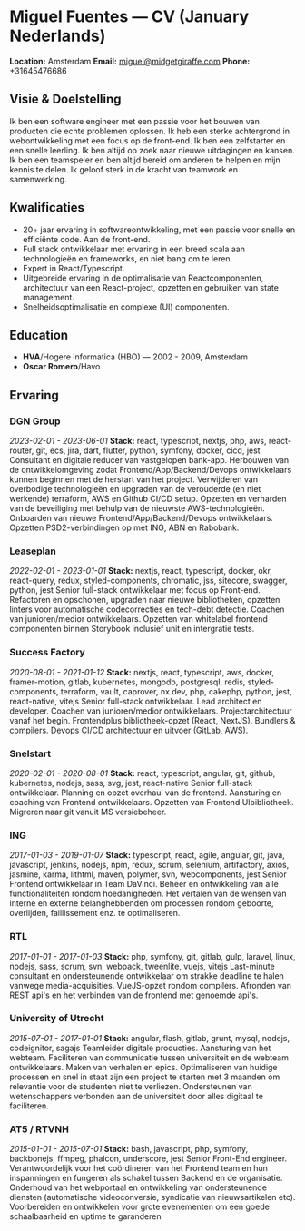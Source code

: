 # Miguel Fuentes — CV (January Nederlands)

**Location:** Amsterdam
**Email:** miguel@midgetgiraffe.com
**Phone:** +31645476686

## Visie & Doelstelling
Ik ben een software engineer met een passie voor het bouwen van producten die echte problemen oplossen. Ik heb een sterke achtergrond in webontwikkeling met een focus op de front-end. Ik ben een zelfstarter en een snelle leerling. Ik ben altijd op zoek naar nieuwe uitdagingen en kansen. Ik ben een teamspeler en ben altijd bereid om anderen te helpen en mijn kennis te delen. Ik geloof sterk in de kracht van teamwork en samenwerking.

## Kwalificaties
- 20+ jaar ervaring in softwareontwikkeling, met een passie voor snelle en efficiënte code. Aan de front-end.
- Full stack ontwikkelaar met ervaring in een breed scala aan technologieën en frameworks, en niet bang om te leren.
- Expert in React/Typescript.
- Uitgebreide ervaring in de optimalisatie van Reactcomponenten, architectuur van een React-project, opzetten en gebruiken van state management.
- Snelheidsoptimalisatie en complexe (UI) componenten.

## Education
- **HVA**/Hogere informatica (HBO) — 2002 - 2009, Amsterdam
- **Oscar Romero**/Havo

## Ervaring
### DGN Group
*2023-02-01 - 2023-06-01*
**Stack:** react, typescript, nextjs, php, aws, react-router, git, ecs, jira, dart, flutter, python, symfony, docker, cicd, jest
Consultant en digitale reducer van vastgelopen bank-app. Herbouwen van de ontwikkelomgeving zodat Frontend/App/Backend/Devops ontwikkelaars kunnen beginnen met de herstart van het project. Verwijderen van overbodige technologieën en upgraden van de verouderde (en niet werkende) terraform, AWS en Github CI/CD setup. Opzetten en verharden van de beveiliging met behulp van de nieuwste AWS-technologieën. Onboarden van nieuwe Frontend/App/Backend/Devops ontwikkelaars. Opzetten PSD2-verbindingen op met ING, ABN en Rabobank.

### Leaseplan
*2022-02-01 - 2023-01-01*
**Stack:** nextjs, react, typescript, docker, okr, react-query, redux, styled-components, chromatic, jss, sitecore, swagger, python, jest
Senior full-stack ontwikkelaar met focus op Front-end. Refactoren en opschonen, upgraden naar nieuwe bibliotheken, opzetten linters voor automatische codecorrecties en tech-debt detectie. Coachen van junioren/medior ontwikkelaars. Opzetten van whitelabel frontend componenten binnen Storybook inclusief unit en intergratie tests.

### Success Factory
*2020-08-01 - 2021-01-12*
**Stack:** nextjs, react, typescript, aws, docker, framer-motion, gitlab, kubernetes, mongodb, postgresql, redis, styled-components, terraform, vault, caprover, nx.dev, php, cakephp, python, jest, react-native, vitejs
Senior full-stack ontwikkelaar. Lead architect en developer. Coachen van junioren/medior ontwikkelaars. Projectarchitectuur vanaf het begin. Frontendplus bibliotheek-opzet (React, NextJS). Bundlers & compilers. Devops CI/CD architectuur en uitvoer (GitLab, AWS).

### Snelstart
*2020-02-01 - 2020-08-01*
**Stack:** react, typescript, angular, git, github, kubernetes, nodejs, sass, svg, jest, react-native
Senior full-stack ontwikkelaar. Planning en opzet overhaul van de frontend. Aansturing en coaching van Frontend ontwikkelaars. Opzetten van Frontend UIbibliotheek. Migreren naar git vanuit MS versiebeheer.

### ING
*2017-01-03 - 2019-01-07*
**Stack:** typescript, react, agile, angular, git, java, javascript, jenkins, nodejs, npm, redux, scrum, selenium, artifactory, axios, jasmine, karma, lithtml, maven, polymer, svn, webcomponents, jest
Senior Frontend ontwikkelaar in Team DaVinci. Beheer en ontwikkeling van alle functionaliteiten rondom hoedanigheden. Het vertalen van de wensen van interne en externe belanghebbenden om processen rondom geboorte, overlijden, faillissement enz. te optimaliseren.

### RTL
*2017-01-01 - 2017-01-03*
**Stack:** php, symfony, git, gitlab, gulp, laravel, linux, nodejs, sass, scrum, svn, webpack, tweenlite, vuejs, vitejs
Last-minute consultant en ondersteunende ontwikkelaar om strakke deadline te halen vanwege media-acquisities. VueJS-opzet rondom compilers. Afronden van REST api's en het verbinden van de frontend met genoemde api's.

### University of Utrecht
*2015-07-01 - 2017-01-01*
**Stack:** angular, flash, gitlab, grunt, mysql, nodejs, codeignitor, sagajs
Teamleider digitale producties. Aansturing van het webteam. Faciliteren van communicatie tussen universiteit en de webteam ontwikkelaars. Maken van verhalen en epics. Optimaliseren van huidige processen en snel in staat zijn een project te starten met 3 maanden om relevantie voor de studenten niet te verliezen. Ondersteunen van wetenschappers verbonden aan de universiteit door alles digitaal te faciliteren.

### AT5 / RTVNH
*2015-01-01 - 2015-07-01*
**Stack:** bash, javascript, php, symfony, backbonejs, ffmpeg, phalcon, underscore, jest
Senior Front-End engineer. Verantwoordelijk voor het coördineren van het Frontend team en hun inspanningen en fungeren als schakel tussen Backend en de organisatie. Onderhoud van het webportaal en ontwikkeling van ondersteunende diensten (automatische videoconversie, syndicatie van nieuwsartikelen etc). Voorbereiden en ontwikkelen voor grote evenementen om een goede schaalbaarheid en uptime te garanderen
